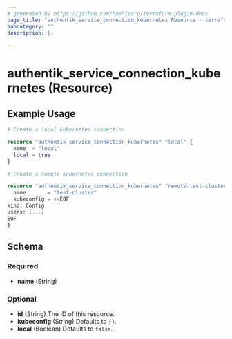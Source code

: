 ```yaml
---
# generated by https://github.com/hashicorp/terraform-plugin-docs
page_title: "authentik_service_connection_kubernetes Resource - terraform-provider-authentik"
subcategory: ""
description: |-
  
---
```


# authentik_service_connection_kubernetes (Resource)



## Example Usage

```terraform
# Create a local kubernetes connection

resource "authentik_service_connection_kubernetes" "local" {
  name  = "local"
  local = true
}

# Create a remote kubernetes connection

resource "authentik_service_connection_kubernetes" "remote-test-cluster" {
  name       = "test-cluster"
  kubeconfig = <<EOF
kind: Config
users: [...]
EOF
}
```

<!-- schema generated by tfplugindocs -->
## Schema

### Required

- **name** (String)

### Optional

- **id** (String) The ID of this resource.
- **kubeconfig** (String) Defaults to `{}`.
- **local** (Boolean) Defaults to `false`.


